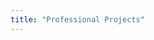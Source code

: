 ```yaml
---
title: "Professional Projects"
---
```

<script setup>
    import Projects from "../components/Projects.vue"
</script>

<Projects filter="work" />